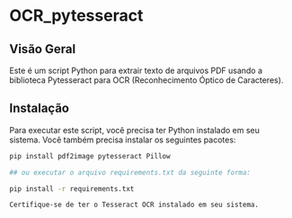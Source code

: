 # OCR_pytesseract
## Visão Geral
Este é um script Python para extrair texto de arquivos PDF usando a biblioteca Pytesseract para OCR (Reconhecimento Óptico de Caracteres).

## Instalação
Para executar este script, você precisa ter Python instalado em seu sistema. Você também precisa instalar os seguintes pacotes:

```bash
pip install pdf2image pytesseract Pillow

## ou executar o arquivo requirements.txt da seguinte forma:

pip install -r requirements.txt

Certifique-se de ter o Tesseract OCR instalado em seu sistema.